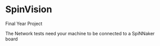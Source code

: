 # SpinVision
Final Year Project

The Network tests need your machine to be connected to a SpiNNaker board

